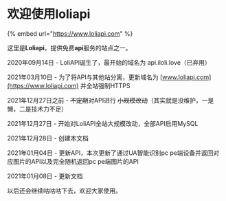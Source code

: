 # 欢迎使用loliapi

{% embed url="https://www.loliapi.com" %}

这里是**Loliapi**，提供免费**api**服务的站点之一。



2020年09月14日 - LoliAPI诞生了，最开始的域名为 api.iloli.love（已弃用）

2021年03月10日 - 为了将API与其他站分离，更新域名为 [www.loliapi.com](https://www.loliapi.com) 并全站强制HTTPS

2021年12月27日之前 - ~~不定期~~对API进行 ~~小规模改动~~（其实就是没维护，一是懒，二是技术力不足）

2021年12月27日 - 开始对LoliAPI全站大规模改动，全部API启用MySQL

2021年12月28日 - 创建本文档

2021年01月04日 - 更新API，本次更新了通过UA智能识别pc pe端设备并返回对应图片的API以及完全随机返回pc pe端图片的API

2021年01月08日 - 更新文档



以后还会继续咕咕咕下去，欢迎大家使用。
